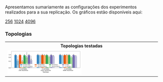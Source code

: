 Apresentamos sumariamente as configurações dos experimentos realizados para a sua replicação.
Os gráficos estão disponíveis aqui: 

[256]()
[1024]()
[4096]()


###  Topologias


<table>
    <tbody>
        <tr>
            <th width="20%">Topologias testadas</th>
        </tr>
        <tr>
            <td><img src="https://github.com/LEA-SF23/DroidAugmentor/blob/main/Campains_Results/256/topologias/drebin_topologias_knn_page_1.png" alt="" style="max-width:50%;"></td>
        </tr>





